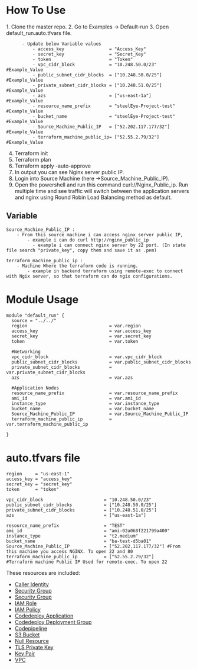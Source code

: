 #  How To Use
<This code will run only Linux Machine>
<This code written in Terarform 0.12 format>
1. Clone the master repo. 
2. Go to Examples -> Default-run
3. Open default_run.auto.tfvars file. 

```
      - Update below Variable values
          - access_key                 = "Access_Key"
          - secret_key                 = "Secret_Key"
          - token                      = "Token"
          - vpc_cidr_block             = "10.248.50.0/23"        #Example_Value
          - public_subnet_cidr_blocks  = ["10.248.50.0/25"]      #Example_Value
          - private_subnet_cidr_blocks = ["10.248.51.0/25"]      #Example_Value
          - azs                        = ["us-east-1a"]          #Example_Value
          - resource_name_prefix       = "steelEye-Project-test" #Example_Value
          - bucket_name                = "steelEye-Project-test" #Example_Value
          - Source_Machine_Public_IP   = ["52.202.117.177/32"]   #Example_Value
          - terraform_machine_public_ip= ["52.55.2.79/32"]       #Example_Value
```
4. Terraform init
5. Terraform plan
6. Terraform apply -auto-approve
7. In output you can see Nginx server public IP. 
8. Login into Source Machine (here ->Source_Machine_Public_IP). 
9. Open the powershell and run this command curl://Nginx_Public_ip. Run multiple time and see traffic will switch between the application servers and nginx using Round Robin Load Balancing method as default. 

## Variable
```
Source_Machine_Public_IP : 
	- From this source machine i can access nginx server public IP, 
	    - example i can do curl http://nginx_public_ip
		  - example i can connect nginx server by 22 port. (In state file search "private_key", copy them and save it as .pem)
```
```
terraform_machine_public_ip :
    - Machine Where the terraform code is running. 
		- example in backend terraform using remote-exec to connect with Ngix server, so that terraform can do ngix configurations.
```

#  Module Usage  
```
module "default_run" {
  source = "../../"                        
  region                               = var.region
  access_key                           = var.access_key
  secret_key                           = var.secret_key
  token                                = var.token
							          
  #Networking                         
  vpc_cidr_block                       = var.vpc_cidr_block
  public_subnet_cidr_blocks            = var.public_subnet_cidr_blocks
  private_subnet_cidr_blocks           = var.private_subnet_cidr_blocks
  azs                                  = var.azs 
  
  #Application Nodes
  resource_name_prefix                 = var.resource_name_prefix
  ami_id                               = var.ami_id
  instance_type                        = var.instance_type
  bucket_name                          = var.bucket_name
  Source_Machine_Public_IP             = var.Source_Machine_Public_IP
  terraform_machine_public_ip          = var.terraform_machine_public_ip

}
```
#  auto.tfvars file  
```
region     = "us-east-1"
access_key = "access_key"
secret_key = "secret_key"
token      = "token"

vpc_cidr_block                       = "10.248.50.0/23"
public_subnet_cidr_blocks            = ["10.248.50.0/25"]
private_subnet_cidr_blocks           = ["10.248.51.0/25"]
azs                                  = ["us-east-1a"]

resource_name_prefix                 = "TEST"
ami_id                               = "ami-02a068f221799a400"
instance_type                        = "t2.medium"
bucket_name                          = "ba-test-d5ba01"
Source_Machine_Public_IP             = ["52.202.117.177/32"] #From this machine you access NGINX. To open 22 and 80  
terraform_machine_public_ip          = ["52.55.2.79/32"]     #Terraform machine Public IP Used for remote-exec. To open 22
```


These resources are included: 
* [Caller Identity](https://www.terraform.io/docs/providers/aws/d/caller_identity.html)
* [Security Group](https://www.terraform.io/docs/providers/aws/r/security_group.html)
* [Security Group](https://www.terraform.io/docs/providers/aws/r/security_group.html)
* [IAM Role](https://www.terraform.io/docs/providers/aws/r/iam_role.html)
* [IAM Policy](https://www.terraform.io/docs/providers/aws/r/iam_policy.html)
* [Codedeploy Application](https://www.terraform.io/docs/providers/aws/r/codedeploy_app.html)
* [Codedeploy Deployment Group](https://www.terraform.io/docs/providers/aws/r/codedeploy_deployment_group.html)
* [Codepipeline](https://www.terraform.io/docs/providers/aws/r/codepipeline.html)
* [S3 Bucket](https://www.terraform.io/docs/providers/aws/r/s3_bucket.html)
* [Null Resource](https://www.terraform.io/docs/providers/null/resource.html)
* [TLS Private Key](https://www.terraform.io/docs/providers/tls/r/private_key.html)
* [Key Pair](https://www.terraform.io/docs/providers/aws/r/key_pair.html)
* [VPC](https://www.terraform.io/docs/providers/aws/r/vpc.html)

